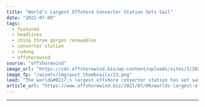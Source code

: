 ```yaml
---
title: "World’s Largest Offshore Converter Station Sets Sail"
date: "2021-07-09"
tags: 
  - featured
  - headlines
  - china three gorges renewables
  - converter station
  - rudong
  - offshorewind
source: "offshorewind"
image_url: "https://cdn.offshorewind.biz/wp-content/uploads/sites/2/2021/07/09094003/Worlds-Largest-Offshore-Converter-Station-Sets-Sail.png"
image_fp: "/assets/img/post_thumbnails/23.png"
lead: "The world&#8217;s largest offshore converter station has set sail from Nantong and is en"
article_url: "https://www.offshorewind.biz/2021/07/09/worlds-largest-offshore-converter-station-sets-sail/"
---
```


---
